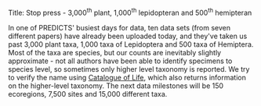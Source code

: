 Title: Stop press - 3,000<sup>th</sup> plant, 1,000<sup>th</sup> lepidopteran and 500<sup>th</sup> hemipteran

In one of PREDICTS' busiest days for data, ten data sets (from seven
different papers) have already been uploaded today, and they've taken
us past 3,000 plant taxa, 1,000 taxa of Lepidoptera and 500 taxa of
Hemiptera. Most of the taxa are species, but our counts are inevitably
slightly approximate - not all authors have been able to identify
specimens to species level, so sometimes only higher level taxonomy is
reported. We try to verify the name using
[Catalogue of Life](http://www.catalogueoflife.org/), which
also returns information on the higher-level taxonomy.  The next data
milestones will be 150 ecoregions, 7,500 sites and 15,000 different taxa.
